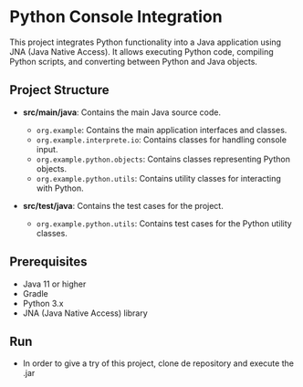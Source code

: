 # Python Console Integration

This project integrates Python functionality into a Java application using JNA (Java Native Access). It allows executing Python code, compiling Python scripts, and converting between Python and Java objects.

## Project Structure

- **src/main/java**: Contains the main Java source code.
  - `org.example`: Contains the main application interfaces and classes.
  - `org.example.interprete.io`: Contains classes for handling console input.
  - `org.example.python.objects`: Contains classes representing Python objects.
  - `org.example.python.utils`: Contains utility classes for interacting with Python.

- **src/test/java**: Contains the test cases for the project.
  - `org.example.python.utils`: Contains test cases for the Python utility classes.

## Prerequisites

- Java 11 or higher
- Gradle
- Python 3.x
- JNA (Java Native Access) library

## Run
- In order to give a try of this project, clone de repository and execute the .jar
